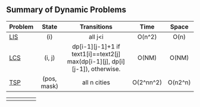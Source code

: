 ## Summary of Dynamic Problems


| Problem       | State         | Transitions                                                                     | Time        | Space|
| --- |:---:| :---:|:---:|:---:|
| [LIS](classical/lis.md)       | (i)        | all j<i    |O(n^2)      | O(n)|
| [LCS](classical/lcs.md)       | (i, j)        | dp[i-1][j-1]+1 if text1[i]==text2[j]<br> max(dp[i-1][j], dp[i][j-1]), otherwise.    |O(NM)        | O(NM)|
| [TSP](https://medium.com/analytics-vidhya/are-you-read-for-solving-the-traveling-salesman-problem-80e3c4ea45fc)       |(pos, mask)       | all n cities    |O(2^nn^2)        | O(n2^n)|





|   |   |   |   |   |
|---|---|---|---|---|
|   |   |   |   |   |
